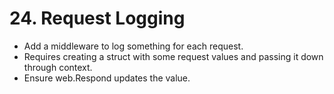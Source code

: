 # 24. Request Logging

- Add a middleware to log something for each request.
- Requires creating a struct with some request values and passing it down through context.
- Ensure web.Respond updates the value.
